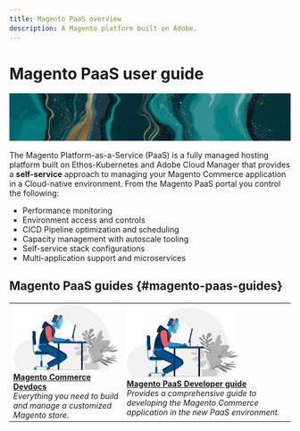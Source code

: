 ```yaml
---
title: Magento PaaS overview
description: A Magento platform built on Adobe.
---
```


# Magento PaaS user guide

![banner](../assets/banner-teal-gold.png)

The Magento Platform-as-a-Service (PaaS) is a fully managed hosting platform built on Ethos-Kubernetes and Adobe Cloud Manager that provides a **self-service** approach to managing your Magento Commerce application in a Cloud-native environment. From the Magento PaaS portal you control the following:

- Performance monitoring
- Environment access and controls
- CICD Pipeline optimization and scheduling
- Capacity management with autoscale tooling
- Self-service stack configurations
- Multi-application support and microservices

## Magento PaaS guides {#magento-paas-guides}

<table>
<tr>
  <td>
    <a href="https://devdocs.magento.com">
    <img alt="Magento" src="../assets/card-dev.png"/>
    </a>
    <div>
    <a href="https://devdocs.magento.com"><strong>Magento Commerce Devdocs</strong></a>
    </div>
    <em>Everything you need to build and manage a customized Magento store.</em>
    <br>
  </td>
  <td>
    <a href="https://docs-stg.corp.adobe.com/content/help/en/magento-paas/developer/overview.html">
      <img alt="Developer" src="../assets/card-dev.png">
    </a>
    <div>
    <a href="https://docs-stg.corp.adobe.com/content/help/en/magento-paas/developer/overview.html"><strong>Magento PaaS Developer guide</strong></a>
    </div>
    <em>Provides a comprehensive guide to developing the Magento Commerce application in the new PaaS environment.</em>
    <br>
  </td>
</tr>
</table>
